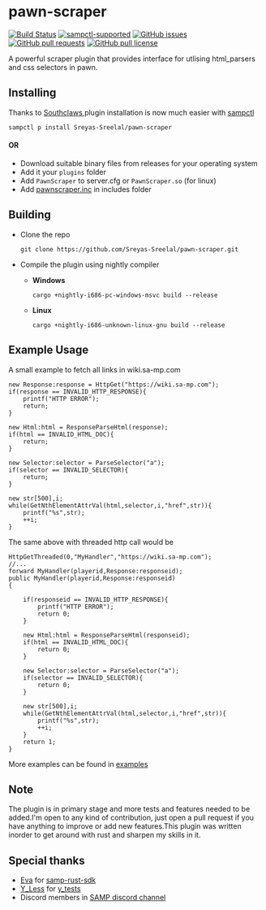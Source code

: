 # pawn-scraper
[![Build Status](https://travis-ci.org/Sreyas-Sreelal/pawn-scraper.svg?branch=master)](https://travis-ci.org/Sreyas-Sreelal/pawn-scraper)
[![sampctl-supported](https://shields.southcla.ws/badge/sampctl-PawnScraper-2f2f2f.svg)](https://github.com/Sreyas-Sreelal/pawn-scraper)
[![GitHub issues](https://img.shields.io/github/issues/Sreyas-Sreelal/pawn-scraper.svg)]() [![GitHub pull requests](https://img.shields.io/github/issues-pr-raw/sreyas-sreelal/pawn-scraper.svg)]() [![GitHub pull license](https://img.shields.io/github/license/sreyas-sreelal/pawn-scraper.svg)]() 


A powerful scraper plugin that provides interface for utlising html_parsers and css selectors in pawn.
## Installing 

Thanks to [Southclaws](https://www.github.com/southclaws),plugin installation is now much easier with [sampctl](https://www.github.com/southclaws/sampctl)

`sampctl p install Sreyas-Sreelal/pawn-scraper`

#### OR
* Download suitable binary files from releases for your operating system
* Add it your `plugins` folder
* Add `PawnScraper` to server.cfg or  `PawnScraper.so` (for linux)
* Add [pawnscraper.inc](includes/pawnscraper.inc) in includes folder

## Building
* Clone the repo

	`git clone https://github.com/Sreyas-Sreelal/pawn-scraper.git`

* Compile the plugin using nightly compiler
 
  * **Windows**
	
	`cargo +nightly-i686-pc-windows-msvc build --release`
  * **Linux**
	
	`cargo +nightly-i686-unknown-linux-gnu build --release`


## Example Usage
A small example to fetch all links in wiki.sa-mp.com 
```Pawn
new Response:response = HttpGet("https://wiki.sa-mp.com");
if(response == INVALID_HTTP_RESPONSE){
	printf("HTTP ERROR");
	return;
}

new Html:html = ResponseParseHtml(response);
if(html == INVALID_HTML_DOC){
	return;
}

new Selector:selector = ParseSelector("a");
if(selector == INVALID_SELECTOR){
	return;
}

new str[500],i;
while(GetNthElementAttrVal(html,selector,i,"href",str)){
	printf("%s",str);
	++i;
}
```

The same above with threaded http call would be

```Pawn
HttpGetThreaded(0,"MyHandler","https://wiki.sa-mp.com");
//...
forward MyHandler(playerid,Response:responseid);
public MyHandler(playerid,Response:responseid)
{
	
	if(responseid == INVALID_HTTP_RESPONSE){
		printf("HTTP ERROR");
		return 0;
	}

	new Html:html = ResponseParseHtml(responseid);
	if(html == INVALID_HTML_DOC){
		return 0;
	}

	new Selector:selector = ParseSelector("a");
	if(selector == INVALID_SELECTOR){
		return 0;
	}

	new str[500],i;
	while(GetNthElementAttrVal(html,selector,i,"href",str)){
		printf("%s",str);
		++i;
	}
	return 1;
}
```

More examples can be found in [examples](examples)

## Note
The plugin is in primary stage and more tests and features needed to be added.I'm open to any kind of contribution, just open a pull request if you have anything to improve or add new features.This plugin was written inorder to get around with rust and sharpen my skills in it.

## Special thanks
* [Eva](https://github.com/ZOTTCE) for [samp-rust-sdk](https://github.com/ZOTTCE/samp-sdk)
* [Y_Less](https://github.com/Y-Less) for [y_tests](https://github.com/pawn-lang/YSI-Includes) 
* Discord members in [SAMP discord channel](https://discord.me/page/samp)